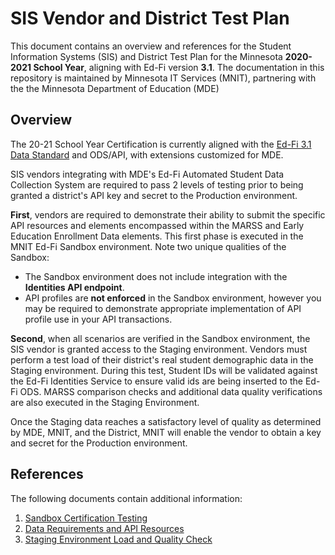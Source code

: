 # SIS Vendor and District Test Plan
This document contains an overview and references for the Student Information Systems (SIS) and District Test Plan for the Minnesota **2020-2021 School Year**, aligning with Ed-Fi version **3.1**. The documentation in this repository is maintained by Minnesota IT Services (MNIT), partnering with the the Minnesota Department of Education (MDE)

## Overview
The 20-21 School Year Certification is currently aligned with the [Ed-Fi 3.1 Data Standard](https://github.com/Ed-Fi-Alliance-OSS/Ed-Fi-Standard/releases/tag/v3.1.0) and ODS/API, with extensions customized for MDE.

SIS vendors integrating with MDE's Ed-Fi Automated Student Data Collection System are required to pass 2 levels of testing prior to being granted a district's API key and secret to the Production environment.

**First**, vendors are required to demonstrate their ability to submit the specific API resources and elements encompassed within the MARSS and Early Education Enrollment Data elements. This first phase is executed in the MNIT Ed-Fi Sandbox environment. Note two unique qualities of the Sandbox:

- The Sandbox environment does not include integration with the **Identities API endpoint**.
- API profiles are **not enforced** in the Sandbox environment, however you may be required to demonstrate appropriate implementation of API profile use in your API transactions.

**Second**, when all scenarios are verified in the Sandbox environment, the SIS vendor is granted access to the Staging environment. Vendors must perform a test load of their district's real student demographic data in the Staging environment. During this test, Student IDs will be validated against the Ed-Fi Identities Service to ensure valid ids are being inserted to the Ed-Fi ODS. MARSS comparison checks and additional data quality verifications are also executed in the Staging Environment. 

Once the Staging data reaches a satisfactory level of quality as determined by MDE, MNIT, and the District, MNIT will enable the vendor to obtain a key and secret for the Production environment.

## References
The following documents contain additional information:
1. [Sandbox Certification Testing](sis_test_plan_b_cert_testing.md)
2. [Data Requirements and API Resources](sis_test_plan_c_data_reqs.md)
3. [Staging Environment Load and Quality Check](sis_test_plan_d_staging.md)